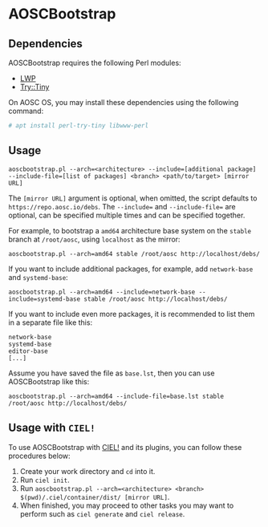 # AOSCBootstrap

## Dependencies

AOSCBootstrap requires the following Perl modules:

- [LWP](https://metacpan.org/pod/LWP)
- [Try::Tiny](https://metacpan.org/pod/Try::Tiny)

On AOSC OS, you may install these dependencies using the following command:

```bash
# apt install perl-try-tiny libwww-perl
```

## Usage

```
aoscbootstrap.pl --arch=<architecture> --include=[additional package] --include-file=[list of packages] <branch> <path/to/target> [mirror URL]
```

The `[mirror URL]` argument is optional, when omitted, the script defaults to `https://repo.aosc.io/debs`.
The `--include=` and `--include-file=` are optional, can be specified multiple times and can be specified together.

For example, to bootstrap a `amd64` architecture base system on the `stable` branch at `/root/aosc`, using `localhost` as the mirror:

```
aoscbootstrap.pl --arch=amd64 stable /root/aosc http://localhost/debs/
```

If you want to include additional packages, for example, add `network-base` and `systemd-base`:

```
aoscbootstrap.pl --arch=amd64 --include=network-base --include=systemd-base stable /root/aosc http://localhost/debs/
```

If you want to include even more packages, it is recommended to list them in a separate file like this:

```
network-base
systemd-base
editor-base
[...]
```

Assume you have saved the file as `base.lst`, then you can use AOSCBootstrap like this:

```
aoscbootstrap.pl --arch=amd64 --include-file=base.lst stable /root/aosc http://localhost/debs/
```

## Usage with `CIEL!`

To use AOSCBootstrap with [CIEL!](https://github.com/AOSC-Dev/ciel) and its plugins, you can follow these procedures below:

1. Create your work directory and `cd` into it.
1. Run `ciel init`.
1. Run `aoscbootstrap.pl --arch=<architecture> <branch> $(pwd)/.ciel/container/dist/ [mirror URL]`.
1. When finished, you may proceed to other tasks you may want to perform such as `ciel generate` and `ciel release`.
